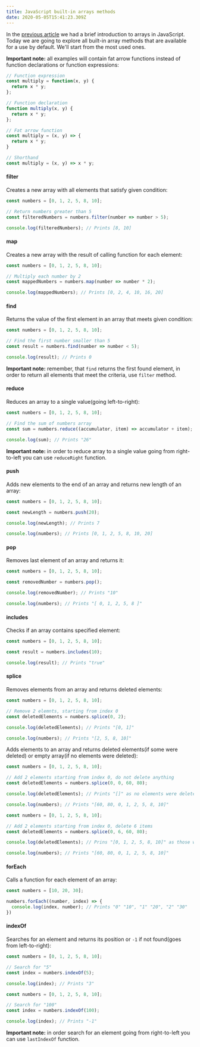 ```yaml
---
title: JavaScript built-in arrays methods
date: 2020-05-05T15:41:23.309Z
---
```

In the [previous article](/2020-05-04-arrays-in-javascript/) we had a brief introduction to arrays in JavaScript. Today we are going to explore all built-in array methods that are available for a use by default. We'll start from the most used ones.

**Important note:** all examples will contain fat arrow functions instead of function declarations or function expressions:

```javascript
// Function expression
const multiply = function(x, y) {
  return x * y;
};

// Function declaration
function multiply(x, y) {
  return x * y;
};

// Fat arrow function
const multiply = (x, y) => {
  return x * y;
}

// Shorthand 
const multiply = (x, y) => x * y;
```

#### filter

Creates a new array with all elements that satisfy given condition:

```javascript
const numbers = [0, 1, 2, 5, 8, 10];

// Return numbers greater than 5
const filteredNumbers = numbers.filter(number => number > 5);

console.log(filteredNumbers); // Prints [8, 10]
```

#### map

Creates a new array with the result of calling function for each element:

```javascript
const numbers = [0, 1, 2, 5, 8, 10];

// Multiply each number by 2
const mappedNumbers = numbers.map(number => number * 2);

console.log(mappedNumbers); // Prints [0, 2, 4, 10, 16, 20]
```

#### find

Returns the value of the first element in an array that meets given condition:

```javascript
const numbers = [0, 1, 2, 5, 8, 10];

// Find the first number smaller than 5
const result = numbers.find(number => number < 5);

console.log(result); // Prints 0
```

**Important note:** remember, that `find` returns the first found element, in order to return all elements that meet the criteria, use `filter` method.

#### reduce

Reduces an array to a single value(going left-to-right):

```javascript
const numbers = [0, 1, 2, 5, 8, 10];

// Find the sum of numbers array
const sum = numbers.reduce((accumulator, item) => accumulator + item);

console.log(sum); // Prints "26"
```

**Important note:** in order to reduce array to a single value going from right-to-left you can use `reduceRight` function.

#### push

Adds new elements to the end of an array and returns new length of an array:

```javascript
const numbers = [0, 1, 2, 5, 8, 10];

const newLength = numbers.push(20);

console.log(newLength); // Prints 7

console.log(numbers); // Prints [0, 1, 2, 5, 8, 10, 20]

```

#### pop

Removes last element of an array and returns it:

```javascript
const numbers = [0, 1, 2, 5, 8, 10];

const removedNumber = numbers.pop();

console.log(removedNumber); // Prints "10"

console.log(numbers); // Prints "[ 0, 1, 2, 5, 8 ]"
```

#### includes

Checks if an array contains specified element:

```javascript
const numbers = [0, 1, 2, 5, 8, 10];

const result = numbers.includes(10);

console.log(result); // Prints "true"
```

#### splice

Removes elements from an array and returns deleted elements:

```javascript
const numbers = [0, 1, 2, 5, 8, 10];

// Remove 2 elemnts, starting from index 0
const deletedElements = numbers.splice(0, 2);

console.log(deletedElements); // Prints "[0, 1]"

console.log(numbers); // Prints "[2, 5, 8, 10]"
```

Adds elements to an array and returns deleted elements(if some were deleted) or empty array(if no elements were deleted):

```javascript
const numbers = [0, 1, 2, 5, 8, 10];

// Add 2 elements starting from index 0, do not delete anything
const deletedElements = numbers.splice(0, 0, 60, 80);

console.log(deletedElements); // Prints "[]" as no elements were deleted

console.log(numbers); // Prints "[60, 80, 0, 1, 2, 5, 8, 10]"
```

```javascript
const numbers = [0, 1, 2, 5, 8, 10];

// Add 2 elements starting from index 0, delete 6 items
const deletedElements = numbers.splice(0, 6, 60, 80);

console.log(deletedElements); // Prins "[0, 1, 2, 5, 8, 10]" as those were deleted

console.log(numbers); // Prints "[60, 80, 0, 1, 2, 5, 8, 10]"
```

#### forEach

Calls a function for each element of an array:

```javascript
const numbers = [10, 20, 30];

numbers.forEach((number, index) => {
  console.log(index, number); // Prints "0" "10", "1" "20", "2" "30"
})
```

#### indexOf

Searches for an element and returns its position or `-1` if not found(goes from left-to-right):

```javascript
const numbers = [0, 1, 2, 5, 8, 10];

// Search for "5"
const index = numbers.indexOf(5);

console.log(index); // Prints "3"
```

```javascript
const numbers = [0, 1, 2, 5, 8, 10];

// Search for "100"
const index = numbers.indexOf(100);

console.log(index); // Prints "-1"
```

**Important note:** in order search for an element going from right-to-left you can use `lastIndexOf` function.